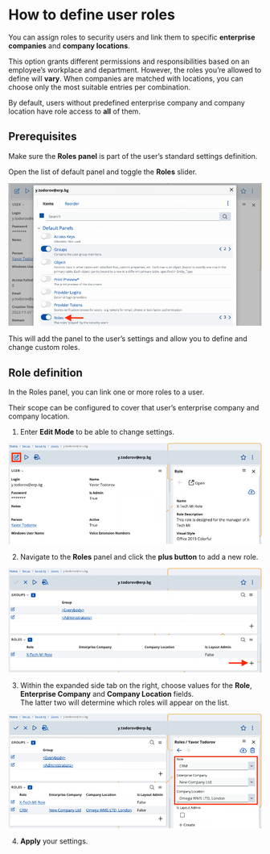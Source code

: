 # How to define user roles

You can assign roles to security users and link them to specific **enterprise companies** and **company locations**. 

This option grants different permissions and responsibilities based on an employee’s workplace and department. However, the roles you’re allowed to define will **vary**. When companies are matched with locations, you can choose only the most suitable entries per combination. 

By default, users without predefined enterprise company and company location have role access to **all** of them.

## Prerequisites 

Make sure the **Roles panel** is part of the user’s standard settings definition. 
 
Open the list of default panel and toggle the **Roles** slider.

![Pictures](pictures/new_role.png)

This will add the panel to the user’s settings and allow you to define and change custom roles.
 
## Role definition

In the Roles panel, you can link one or more roles to a user. 

Their scope can be configured to cover that user’s enterprise company and company location.

1.	Enter **Edit Mode** to be able to change settings.

![Pictures](pictures/edit_mode.png)
 
2.	Navigate to the **Roles** panel and click the **plus button** to add a new role.

![Pictures](pictures/role_set.png)
 
3.	Within the expanded side tab on the right, choose values for the **Role**, **Enterprise Company** and **Company Location** fields. <br> The latter two will determine which roles will appear on the list.  

![Pictures](pictures/aadd_roles_new.png) 

4.	**Apply** your settings.


